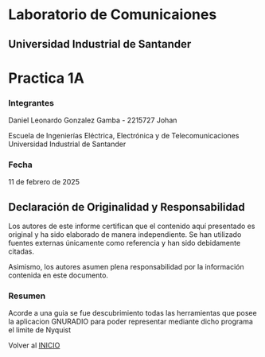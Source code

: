 # Laboratorio de Comunicaiones

## Universidad Industrial de Santander

# Practica 1A


### Integrantes

Daniel Leonardo Gonzalez Gamba - 2215727
Johan

Escuela de Ingenierías Eléctrica, Electrónica y de Telecomunicaciones  
Universidad Industrial de Santander

### Fecha
11 de febrero de 2025

## Declaración de Originalidad y Responsabilidad
Los autores de este informe certifican que el contenido aquí presentado es original y ha sido elaborado de manera independiente. Se han utilizado fuentes externas únicamente como referencia y han sido debidamente citadas.

Asimismo, los autores asumen plena responsabilidad por la información contenida en este documento. 

### Resumen
Acorde a una guia se fue descubrimiento todas las herramientas que posee la aplicacion GNURADIO para poder representar mediante dicho programa el limite de Nyquist

Volver al [INICIO](#GNURADIO_LABCOMUIS_2025_1_B1B_G1)
